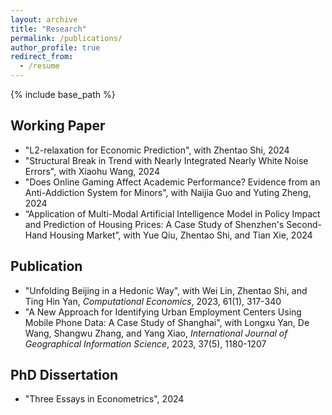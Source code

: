 ```yaml
---
layout: archive
title: "Research"
permalink: /publications/
author_profile: true
redirect_from:
  - /resume
---
```


{% include base_path %}

## Working Paper

* "L2-relaxation for Economic Prediction", with Zhentao Shi, 2024
* "Structural Break in Trend with Nearly Integrated Nearly White Noise Errors", with Xiaohu Wang, 2024
* "Does Online Gaming Affect Academic Performance? Evidence from an Anti-Addiction System for Minors", with Naijia Guo and Yuting Zheng, 2024
* “Application of Multi-Modal Artificial Intelligence Model in Policy Impact and Prediction of Housing Prices: A Case Study of Shenzhen's Second-Hand Housing Market”, with Yue Qiu, Zhentao Shi, and Tian Xie, 2024

## Publication

* "Unfolding Beijing in a Hedonic Way", with Wei Lin, Zhentao Shi, and Ting Hin Yan, *Computational Economics*, 2023, 61(1), 317-340
* "A New Approach for Identifying Urban Employment Centers Using Mobile Phone Data: A Case Study of Shanghai", with Longxu Yan, De Wang, Shangwu Zhang, and Yang Xiao, *International Journal of Geographical Information Science*, 2023, 37(5), 1180-1207

## PhD Dissertation

* "Three Essays in Econometrics", 2024

